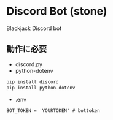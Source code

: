 # Discord Bot (stone)
Blackjack Discord bot

## 動作に必要
- discord.py
- python-dotenv
```bash
pip install discord
pip install python-dotenv
```
- .env
```.env
BOT_TOKEN = 'YOURTOKEN' # bottoken
```

